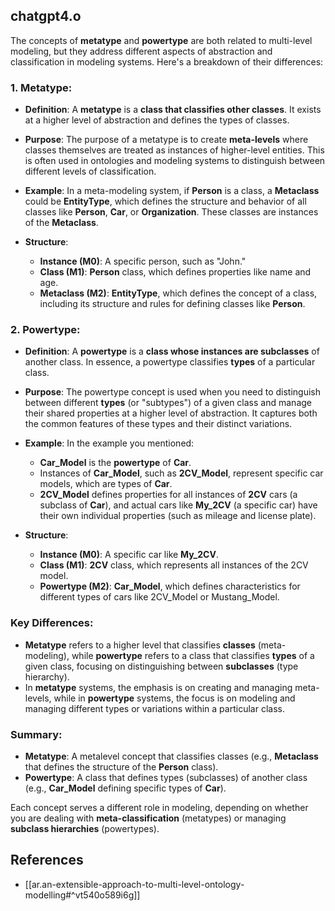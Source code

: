
## chatgpt4.o

The concepts of **metatype** and **powertype** are both related to multi-level modeling, but they address different aspects of abstraction and classification in modeling systems. Here's a breakdown of their differences:

### 1. **Metatype**:
- **Definition**: A **metatype** is a **class that classifies other classes**. It exists at a higher level of abstraction and defines the types of classes. 
- **Purpose**: The purpose of a metatype is to create **meta-levels** where classes themselves are treated as instances of higher-level entities. This is often used in ontologies and modeling systems to distinguish between different levels of classification.
- **Example**: In a meta-modeling system, if **Person** is a class, a **Metaclass** could be **EntityType**, which defines the structure and behavior of all classes like **Person**, **Car**, or **Organization**. These classes are instances of the **Metaclass**.

- **Structure**: 
   - **Instance (M0)**: A specific person, such as "John."
   - **Class (M1)**: **Person** class, which defines properties like name and age.
   - **Metaclass (M2)**: **EntityType**, which defines the concept of a class, including its structure and rules for defining classes like **Person**.

### 2. **Powertype**:
- **Definition**: A **powertype** is a **class whose instances are subclasses** of another class. In essence, a powertype classifies **types** of a particular class.
- **Purpose**: The powertype concept is used when you need to distinguish between different **types** (or "subtypes") of a given class and manage their shared properties at a higher level of abstraction. It captures both the common features of these types and their distinct variations.
- **Example**: In the example you mentioned:
   - **Car_Model** is the **powertype** of **Car**.
   - Instances of **Car_Model**, such as **2CV_Model**, represent specific car models, which are types of **Car**.
   - **2CV_Model** defines properties for all instances of **2CV** cars (a subclass of **Car**), and actual cars like **My_2CV** (a specific car) have their own individual properties (such as mileage and license plate).
   
- **Structure**: 
   - **Instance (M0)**: A specific car like **My_2CV**.
   - **Class (M1)**: **2CV** class, which represents all instances of the 2CV model.
   - **Powertype (M2)**: **Car_Model**, which defines characteristics for different types of cars like 2CV_Model or Mustang_Model.

### Key Differences:
- **Metatype** refers to a higher level that classifies **classes** (meta-modeling), while **powertype** refers to a class that classifies **types** of a given class, focusing on distinguishing between **subclasses** (type hierarchy).
- In **metatype** systems, the emphasis is on creating and managing meta-levels, while in **powertype** systems, the focus is on modeling and managing different types or variations within a particular class.

### Summary:
- **Metatype**: A metalevel concept that classifies classes (e.g., **Metaclass** that defines the structure of the **Person** class).
- **Powertype**: A class that defines types (subclasses) of another class (e.g., **Car_Model** defining specific types of **Car**).

Each concept serves a different role in modeling, depending on whether you are dealing with **meta-classification** (metatypes) or managing **subclass hierarchies** (powertypes).

## References 

- [[ar.an-extensible-approach-to-multi-level-ontology-modelling#^vt540o589i6g]]